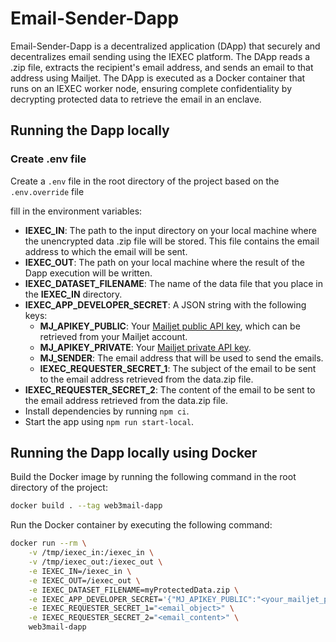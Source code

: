 # Email-Sender-Dapp

Email-Sender-Dapp is a decentralized application (DApp) that securely and decentralizes email sending using the IEXEC platform. The DApp reads a .zip file, extracts the recipient's email address, and sends an email to that address using Mailjet. The DApp is executed as a Docker container that runs on an IEXEC worker node, ensuring complete confidentiality by decrypting protected data to retrieve the email in an enclave.

## Running the Dapp locally

### Create .env file

Create a `.env` file in the root directory of the project based on the `.env.override` file

fill in the environment variables:

- **IEXEC_IN**: The path to the input directory on your local machine where the unencrypted data .zip file will be stored. This file contains the email address to which the email will be sent.
- **IEXEC_OUT**: The path on your local machine where the result of the Dapp execution will be written.
- **IEXEC_DATASET_FILENAME**: The name of the data file that you place in the **IEXEC_IN** directory.
- **IEXEC_APP_DEVELOPER_SECRET**: A JSON string with the following keys:
  - **MJ_APIKEY_PUBLIC**: Your [Mailjet public API key](https://app.mailjet.com/account/apikeys), which can be retrieved from your Mailjet account.
  - **MJ_APIKEY_PRIVATE**: Your [Mailjet private API key](https://app.mailjet.com/account/apikeys).
  - **MJ_SENDER**: The email address that will be used to send the emails.
  - **IEXEC_REQUESTER_SECRET_1**: The subject of the email to be sent to the email address retrieved from the data.zip file.
- **IEXEC_REQUESTER_SECRET_2**: The content of the email to be sent to the email address retrieved from the data.zip file.
- Install dependencies by running `npm ci`.
- Start the app using `npm run start-local`.

## Running the Dapp locally using Docker

Build the Docker image by running the following command in the root directory of the project:

```sh
docker build . --tag web3mail-dapp
```

Run the Docker container by executing the following command:

```sh
docker run --rm \
    -v /tmp/iexec_in:/iexec_in \
    -v /tmp/iexec_out:/iexec_out \
    -e IEXEC_IN=/iexec_in \
    -e IEXEC_OUT=/iexec_out \
    -e IEXEC_DATASET_FILENAME=myProtectedData.zip \
    -e IEXEC_APP_DEVELOPER_SECRET='{"MJ_APIKEY_PUBLIC":"<your_mailjet_public_api_key>","MJ_APIKEY_PRIVATE":"<your_mailjet_private_api_key>","MJ_SENDER":"<your_sender_email_address>"}' \
    -e IEXEC_REQUESTER_SECRET_1="<email_object>" \
    -e IEXEC_REQUESTER_SECRET_2="<email_content>" \
    web3mail-dapp
```
